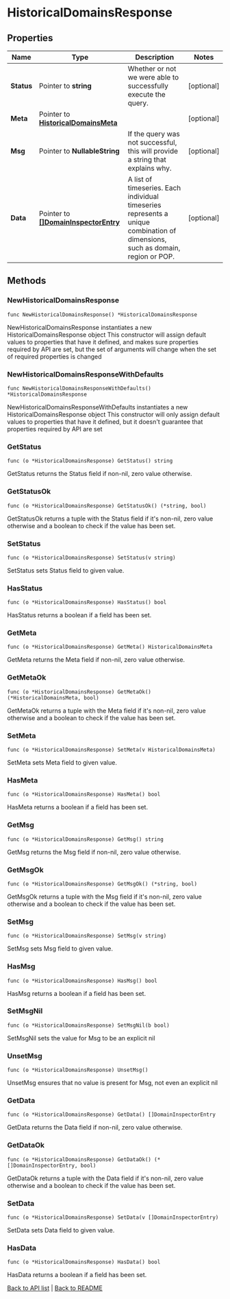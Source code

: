 # HistoricalDomainsResponse

## Properties

Name | Type | Description | Notes
------------ | ------------- | ------------- | -------------
**Status** | Pointer to **string** | Whether or not we were able to successfully execute the query. | [optional] 
**Meta** | Pointer to [**HistoricalDomainsMeta**](HistoricalDomainsMeta.md) |  | [optional] 
**Msg** | Pointer to **NullableString** | If the query was not successful, this will provide a string that explains why. | [optional] 
**Data** | Pointer to [**[]DomainInspectorEntry**](DomainInspectorEntry.md) | A list of timeseries. Each individual timeseries represents a unique combination of dimensions, such as domain, region or POP. | [optional] 

## Methods

### NewHistoricalDomainsResponse

`func NewHistoricalDomainsResponse() *HistoricalDomainsResponse`

NewHistoricalDomainsResponse instantiates a new HistoricalDomainsResponse object
This constructor will assign default values to properties that have it defined,
and makes sure properties required by API are set, but the set of arguments
will change when the set of required properties is changed

### NewHistoricalDomainsResponseWithDefaults

`func NewHistoricalDomainsResponseWithDefaults() *HistoricalDomainsResponse`

NewHistoricalDomainsResponseWithDefaults instantiates a new HistoricalDomainsResponse object
This constructor will only assign default values to properties that have it defined,
but it doesn't guarantee that properties required by API are set

### GetStatus

`func (o *HistoricalDomainsResponse) GetStatus() string`

GetStatus returns the Status field if non-nil, zero value otherwise.

### GetStatusOk

`func (o *HistoricalDomainsResponse) GetStatusOk() (*string, bool)`

GetStatusOk returns a tuple with the Status field if it's non-nil, zero value otherwise
and a boolean to check if the value has been set.

### SetStatus

`func (o *HistoricalDomainsResponse) SetStatus(v string)`

SetStatus sets Status field to given value.

### HasStatus

`func (o *HistoricalDomainsResponse) HasStatus() bool`

HasStatus returns a boolean if a field has been set.

### GetMeta

`func (o *HistoricalDomainsResponse) GetMeta() HistoricalDomainsMeta`

GetMeta returns the Meta field if non-nil, zero value otherwise.

### GetMetaOk

`func (o *HistoricalDomainsResponse) GetMetaOk() (*HistoricalDomainsMeta, bool)`

GetMetaOk returns a tuple with the Meta field if it's non-nil, zero value otherwise
and a boolean to check if the value has been set.

### SetMeta

`func (o *HistoricalDomainsResponse) SetMeta(v HistoricalDomainsMeta)`

SetMeta sets Meta field to given value.

### HasMeta

`func (o *HistoricalDomainsResponse) HasMeta() bool`

HasMeta returns a boolean if a field has been set.

### GetMsg

`func (o *HistoricalDomainsResponse) GetMsg() string`

GetMsg returns the Msg field if non-nil, zero value otherwise.

### GetMsgOk

`func (o *HistoricalDomainsResponse) GetMsgOk() (*string, bool)`

GetMsgOk returns a tuple with the Msg field if it's non-nil, zero value otherwise
and a boolean to check if the value has been set.

### SetMsg

`func (o *HistoricalDomainsResponse) SetMsg(v string)`

SetMsg sets Msg field to given value.

### HasMsg

`func (o *HistoricalDomainsResponse) HasMsg() bool`

HasMsg returns a boolean if a field has been set.

### SetMsgNil

`func (o *HistoricalDomainsResponse) SetMsgNil(b bool)`

 SetMsgNil sets the value for Msg to be an explicit nil

### UnsetMsg
`func (o *HistoricalDomainsResponse) UnsetMsg()`

UnsetMsg ensures that no value is present for Msg, not even an explicit nil
### GetData

`func (o *HistoricalDomainsResponse) GetData() []DomainInspectorEntry`

GetData returns the Data field if non-nil, zero value otherwise.

### GetDataOk

`func (o *HistoricalDomainsResponse) GetDataOk() (*[]DomainInspectorEntry, bool)`

GetDataOk returns a tuple with the Data field if it's non-nil, zero value otherwise
and a boolean to check if the value has been set.

### SetData

`func (o *HistoricalDomainsResponse) SetData(v []DomainInspectorEntry)`

SetData sets Data field to given value.

### HasData

`func (o *HistoricalDomainsResponse) HasData() bool`

HasData returns a boolean if a field has been set.


[Back to API list](../README.md#documentation-for-api-endpoints) | [Back to README](../README.md)


